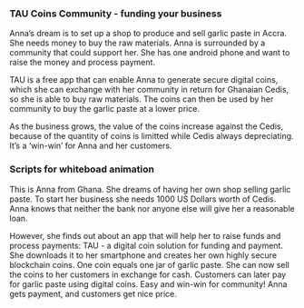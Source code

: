 ### TAU Coins Community - funding your business
Anna’s dream is to set up a shop to produce and sell garlic paste in Accra. She needs money to buy the raw materials. Anna is surrounded by a community that could support her. She has one android phone and want to raise the money and process payment.

TAU is a free app that can enable Anna to generate secure digital coins, which she can exchange with her community in return for Ghanaian Cedis, so she is able to buy raw materials. The coins can then be used by her community to buy the garlic paste at a lower price.

As the business grows, the value of the coins increase against the Cedis, because of the quantity of coins is limitted while Cedis always depreciating. It’s a ‘win-win’ for Anna and her customers.


### Scripts for whiteboad animation
This is Anna from Ghana.
She dreams of having her own shop selling garlic paste. 
To start her business she needs 1000 US Dollars worth of Cedis.
Anna knows that neither the bank nor anyone else will give her a reasonable loan.

However, she finds out about an app that will help her to raise funds and process payments: 
TAU - a digital coin solution for funding and payment.
She downloads it to her smartphone and creates her own highly secure blockchain coins. 
One coin equals one jar of garlic paste. 
She can now sell the coins to her customers in exchange for cash. 
Customers can later pay for garlic paste using digital coins.
Easy and win-win for community! Anna gets payment, and customers get nice price.
